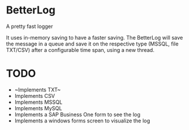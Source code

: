 # BetterLog
A pretty fast logger

It uses in-memory saving to have a faster saving.
The BetterLog will save the message in a queue and save it on the respective type (MSSQL, file TXT/CSV) after a configurable time span, using a new thread. 


# TODO

 * ~Implements TXT~
 * Implements CSV
 * Implements MSSQL
 * Implements MySQL
 * Implements a SAP Business One form to see the log
 * Implements a windows forms screen to visualize the log
